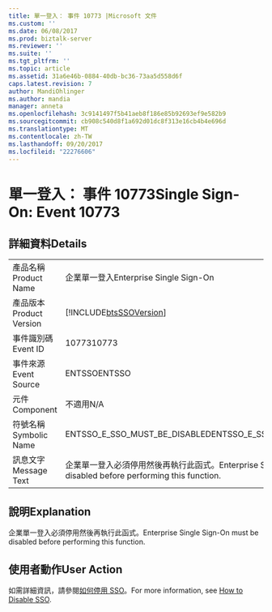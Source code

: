 ```yaml
---
title: 單一登入： 事件 10773 |Microsoft 文件
ms.custom: ''
ms.date: 06/08/2017
ms.prod: biztalk-server
ms.reviewer: ''
ms.suite: ''
ms.tgt_pltfrm: ''
ms.topic: article
ms.assetid: 31a6e46b-0884-40db-bc36-73aa5d558d6f
caps.latest.revision: 7
author: MandiOhlinger
ms.author: mandia
manager: anneta
ms.openlocfilehash: 3c9141497f5b41aeb8f186e85b92693ef9e582b9
ms.sourcegitcommit: cb908c540d8f1a692d01dc8f313e16cb4b4e696d
ms.translationtype: MT
ms.contentlocale: zh-TW
ms.lasthandoff: 09/20/2017
ms.locfileid: "22276606"
---
```

# <a name="single-sign-on-event-10773"></a><span data-ttu-id="95a6b-102">單一登入： 事件 10773</span><span class="sxs-lookup"><span data-stu-id="95a6b-102">Single Sign-On: Event 10773</span></span>
## <a name="details"></a><span data-ttu-id="95a6b-103">詳細資料</span><span class="sxs-lookup"><span data-stu-id="95a6b-103">Details</span></span>  
  
|||  
|-|-|  
|<span data-ttu-id="95a6b-104">產品名稱</span><span class="sxs-lookup"><span data-stu-id="95a6b-104">Product Name</span></span>|<span data-ttu-id="95a6b-105">企業單一登入</span><span class="sxs-lookup"><span data-stu-id="95a6b-105">Enterprise Single Sign-On</span></span>|  
|<span data-ttu-id="95a6b-106">產品版本</span><span class="sxs-lookup"><span data-stu-id="95a6b-106">Product Version</span></span>|[!INCLUDE[btsSSOVersion](../includes/btsssoversion-md.md)]|  
|<span data-ttu-id="95a6b-107">事件識別碼</span><span class="sxs-lookup"><span data-stu-id="95a6b-107">Event ID</span></span>|<span data-ttu-id="95a6b-108">10773</span><span class="sxs-lookup"><span data-stu-id="95a6b-108">10773</span></span>|  
|<span data-ttu-id="95a6b-109">事件來源</span><span class="sxs-lookup"><span data-stu-id="95a6b-109">Event Source</span></span>|<span data-ttu-id="95a6b-110">ENTSSO</span><span class="sxs-lookup"><span data-stu-id="95a6b-110">ENTSSO</span></span>|  
|<span data-ttu-id="95a6b-111">元件</span><span class="sxs-lookup"><span data-stu-id="95a6b-111">Component</span></span>|<span data-ttu-id="95a6b-112">不適用</span><span class="sxs-lookup"><span data-stu-id="95a6b-112">N/A</span></span>|  
|<span data-ttu-id="95a6b-113">符號名稱</span><span class="sxs-lookup"><span data-stu-id="95a6b-113">Symbolic Name</span></span>|<span data-ttu-id="95a6b-114">ENTSSO_E_SSO_MUST_BE_DISABLED</span><span class="sxs-lookup"><span data-stu-id="95a6b-114">ENTSSO_E_SSO_MUST_BE_DISABLED</span></span>|  
|<span data-ttu-id="95a6b-115">訊息文字</span><span class="sxs-lookup"><span data-stu-id="95a6b-115">Message Text</span></span>|<span data-ttu-id="95a6b-116">企業單一登入必須停用然後再執行此函式。</span><span class="sxs-lookup"><span data-stu-id="95a6b-116">Enterprise Single Sign-On must be disabled before performing this function.</span></span>|  
  
## <a name="explanation"></a><span data-ttu-id="95a6b-117">說明</span><span class="sxs-lookup"><span data-stu-id="95a6b-117">Explanation</span></span>  
 <span data-ttu-id="95a6b-118">企業單一登入必須停用然後再執行此函式。</span><span class="sxs-lookup"><span data-stu-id="95a6b-118">Enterprise Single Sign-On must be disabled before performing this function.</span></span>  
  
## <a name="user-action"></a><span data-ttu-id="95a6b-119">使用者動作</span><span class="sxs-lookup"><span data-stu-id="95a6b-119">User Action</span></span>  
 <span data-ttu-id="95a6b-120">如需詳細資訊，請參閱[如何停用 SSO](../core/how-to-disable-sso.md)。</span><span class="sxs-lookup"><span data-stu-id="95a6b-120">For more information, see [How to Disable SSO](../core/how-to-disable-sso.md).</span></span>